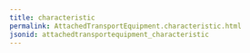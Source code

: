 ```yaml
---
title: characteristic
permalink: AttachedTransportEquipment.characteristic.html
jsonid: attachedtransportequipment_characteristic
---
```

